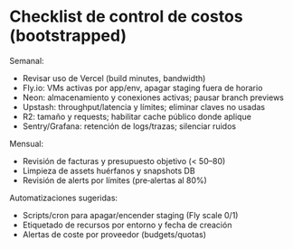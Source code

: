 # Checklist de control de costos (bootstrapped)

Semanal:
- Revisar uso de Vercel (build minutes, bandwidth)
- Fly.io: VMs activas por app/env, apagar staging fuera de horario
- Neon: almacenamiento y conexiones activas; pausar branch previews
- Upstash: throughput/latencia y límites; eliminar claves no usadas
- R2: tamaño y requests; habilitar cache público donde aplique
- Sentry/Grafana: retención de logs/trazas; silenciar ruidos

Mensual:
- Revisión de facturas y presupuesto objetivo (< $50–$80)
- Limpieza de assets huérfanos y snapshots DB
- Revisión de alerts por límites (pre‑alertas al 80%)

Automatizaciones sugeridas:
- Scripts/cron para apagar/encender staging (Fly scale 0/1)
- Etiquetado de recursos por entorno y fecha de creación
- Alertas de coste por proveedor (budgets/quotas)
